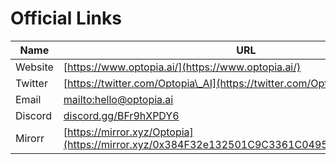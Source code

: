 # Official Links

| Name    | URL                                                                                         |
| ------- | ------------------------------------------------------------------------------------------- |
| Website | [https://www.optopia.ai/](https://www.optopia.ai/)                                          |
| Twitter | [https://twitter.com/Optopia\_AI](https://twitter.com/Optopia\_AI)                          |
| Email   | [mailto:hello@optopia.ai](mailto:hello@optopia.ai)                                          |
| Discord | [discord.gg/BFr9hXPDY6](https://t.co/RnhgvWMa9e)                                            |
| Mirorr  | [https://mirror.xyz/Optopia](https://mirror.xyz/0x384F32e132501C9C3361C0495841715585164d33) |

